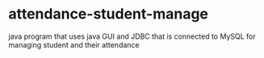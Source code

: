# attendance-student-manage
java program that uses java GUI and JDBC that is connected to MySQL for managing student and their attendance
